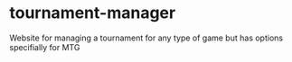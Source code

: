 # tournament-manager
 Website for managing a tournament for any type of game but has options specifially for MTG
